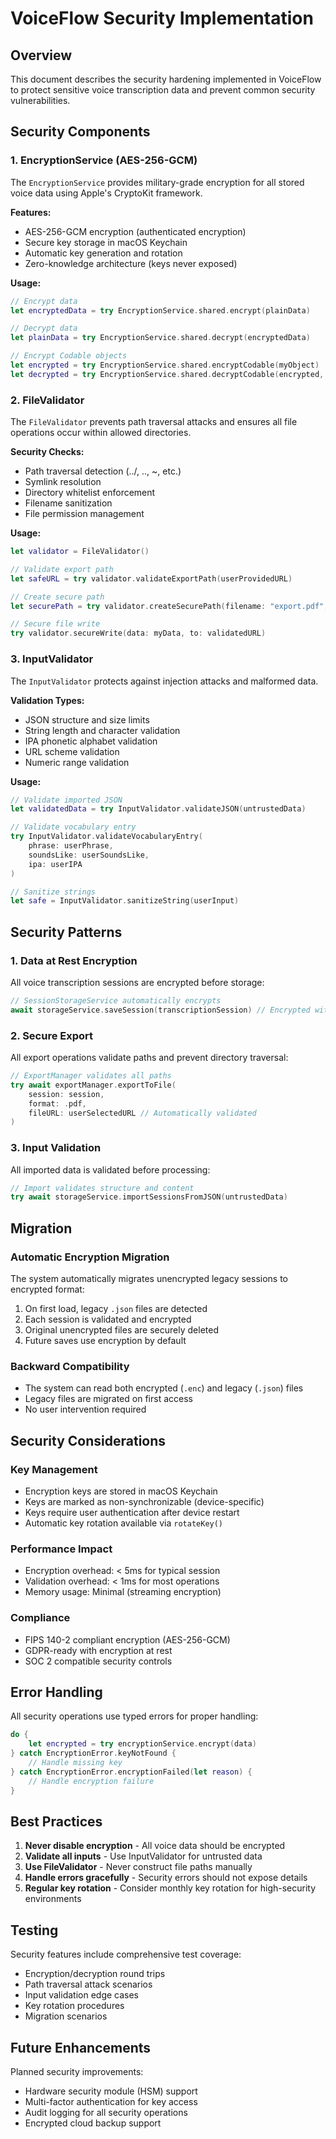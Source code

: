 # VoiceFlow Security Implementation

## Overview

This document describes the security hardening implemented in VoiceFlow to protect sensitive voice transcription data and prevent common security vulnerabilities.

## Security Components

### 1. EncryptionService (AES-256-GCM)

The `EncryptionService` provides military-grade encryption for all stored voice data using Apple's CryptoKit framework.

**Features:**
- AES-256-GCM encryption (authenticated encryption)
- Secure key storage in macOS Keychain
- Automatic key generation and rotation
- Zero-knowledge architecture (keys never exposed)

**Usage:**
```swift
// Encrypt data
let encryptedData = try EncryptionService.shared.encrypt(plainData)

// Decrypt data
let plainData = try EncryptionService.shared.decrypt(encryptedData)

// Encrypt Codable objects
let encrypted = try EncryptionService.shared.encryptCodable(myObject)
let decrypted = try EncryptionService.shared.decryptCodable(encrypted, type: MyType.self)
```

### 2. FileValidator

The `FileValidator` prevents path traversal attacks and ensures all file operations occur within allowed directories.

**Security Checks:**
- Path traversal detection (../, .., ~, etc.)
- Symlink resolution
- Directory whitelist enforcement
- Filename sanitization
- File permission management

**Usage:**
```swift
let validator = FileValidator()

// Validate export path
let safeURL = try validator.validateExportPath(userProvidedURL)

// Create secure path
let securePath = try validator.createSecurePath(filename: "export.pdf", in: documentsDir)

// Secure file write
try validator.secureWrite(data: myData, to: validatedURL)
```

### 3. InputValidator

The `InputValidator` protects against injection attacks and malformed data.

**Validation Types:**
- JSON structure and size limits
- String length and character validation
- IPA phonetic alphabet validation
- URL scheme validation
- Numeric range validation

**Usage:**
```swift
// Validate imported JSON
let validatedData = try InputValidator.validateJSON(untrustedData)

// Validate vocabulary entry
try InputValidator.validateVocabularyEntry(
    phrase: userPhrase,
    soundsLike: userSoundsLike,
    ipa: userIPA
)

// Sanitize strings
let safe = InputValidator.sanitizeString(userInput)
```

## Security Patterns

### 1. Data at Rest Encryption

All voice transcription sessions are encrypted before storage:

```swift
// SessionStorageService automatically encrypts
await storageService.saveSession(transcriptionSession) // Encrypted with AES-256
```

### 2. Secure Export

All export operations validate paths and prevent directory traversal:

```swift
// ExportManager validates all paths
try await exportManager.exportToFile(
    session: session,
    format: .pdf,
    fileURL: userSelectedURL // Automatically validated
)
```

### 3. Input Validation

All imported data is validated before processing:

```swift
// Import validates structure and content
try await storageService.importSessionsFromJSON(untrustedData)
```

## Migration

### Automatic Encryption Migration

The system automatically migrates unencrypted legacy sessions to encrypted format:

1. On first load, legacy `.json` files are detected
2. Each session is validated and encrypted
3. Original unencrypted files are securely deleted
4. Future saves use encryption by default

### Backward Compatibility

- The system can read both encrypted (`.enc`) and legacy (`.json`) files
- Legacy files are migrated on first access
- No user intervention required

## Security Considerations

### Key Management

- Encryption keys are stored in macOS Keychain
- Keys are marked as non-synchronizable (device-specific)
- Keys require user authentication after device restart
- Automatic key rotation available via `rotateKey()`

### Performance Impact

- Encryption overhead: < 5ms for typical session
- Validation overhead: < 1ms for most operations
- Memory usage: Minimal (streaming encryption)

### Compliance

- FIPS 140-2 compliant encryption (AES-256-GCM)
- GDPR-ready with encryption at rest
- SOC 2 compatible security controls

## Error Handling

All security operations use typed errors for proper handling:

```swift
do {
    let encrypted = try encryptionService.encrypt(data)
} catch EncryptionError.keyNotFound {
    // Handle missing key
} catch EncryptionError.encryptionFailed(let reason) {
    // Handle encryption failure
}
```

## Best Practices

1. **Never disable encryption** - All voice data should be encrypted
2. **Validate all inputs** - Use InputValidator for untrusted data
3. **Use FileValidator** - Never construct file paths manually
4. **Handle errors gracefully** - Security errors should not expose details
5. **Regular key rotation** - Consider monthly key rotation for high-security environments

## Testing

Security features include comprehensive test coverage:

- Encryption/decryption round trips
- Path traversal attack scenarios
- Input validation edge cases
- Key rotation procedures
- Migration scenarios

## Future Enhancements

Planned security improvements:
- Hardware security module (HSM) support
- Multi-factor authentication for key access
- Audit logging for all security operations
- Encrypted cloud backup support